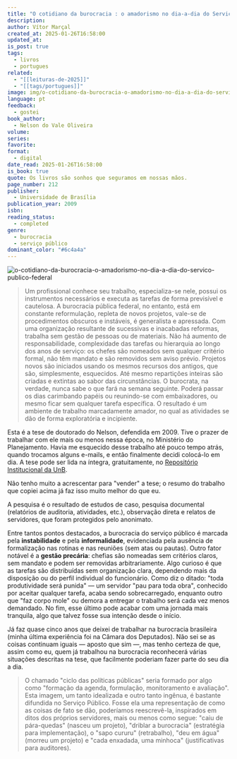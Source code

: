 ```yaml
---
title: "O cotidiano da burocracia : o amadorismo no dia-a-dia do Serviço Público Federal"
description: 
author: Vítor Marçal
created_at: 2025-01-26T16:58:00
updated_at: 
is_post: true
tags:
  - livros
  - portugues
related:
  - "[[leituras-de-2025]]"
  - "[[tags/portugues]]"
image: img/o-cotidiano-da-burocracia-o-amadorismo-no-dia-a-dia-do-servico-publico-federal.png
language: pt
feedback:
  - gostei
book_author:
  - Nelson do Vale Oliveira
volume: 
series: 
favorite: 
format:
  - digital
date_read: 2025-01-26T16:58:00
is_book: true
quote: Os livros são sonhos que seguramos em nossas mãos.
page_number: 212
publisher:
  - Universidade de Brasília
publication_year: 2009
isbn: 
reading_status:
  - completed
genre:
  - burocracia
  - serviço público
dominant_color: "#6c4a4a"
---
```


![o-cotidiano-da-burocracia-o-amadorismo-no-dia-a-dia-do-servico-publico-federal](img/o-cotidiano-da-burocracia-o-amadorismo-no-dia-a-dia-do-servico-publico-federal.png)

> Um profissional conhece seu trabalho, especializa-se nele, possui os instrumentos necessários e executa as tarefas de forma previsível e cautelosa. A burocracia pública federal, no entanto, está em constante reformulação, repleta de novos projetos, vale-se de procedimentos obscuros e instáveis, é generalista e apressada. Com uma organização resultante de sucessivas e inacabadas reformas, trabalha sem gestão de pessoas ou de materiais. Não há aumento de responsabilidade, complexidade das tarefas ou hierarquia ao longo dos anos de serviço: os chefes são nomeados sem qualquer critério formal, não têm mandato e são removidos sem aviso prévio. Projetos novos são iniciados usando os mesmos recursos dos antigos, que são, simplesmente, esquecidos. Até mesmo repartições inteiras são criadas e extintas ao sabor das circunstâncias. O burocrata, na verdade, nunca sabe o que fará na semana seguinte. Poderá passar os dias carimbando papéis ou reunindo-se com embaixadores, ou mesmo ficar sem qualquer tarefa específica. O resultado é um ambiente de trabalho marcadamente amador, no qual as atividades se dão de forma exploratória e incipiente.

Esta é a tese de doutorado do Nelson, defendida em 2009. Tive o prazer de trabalhar com ele mais ou menos nessa época, no Ministério do Planejamento. Havia me esquecido desse trabalho até pouco tempo atrás, quando trocamos alguns e-mails, e então finalmente decidi colocá-lo em dia. A tese pode ser lida na íntegra, gratuitamente, no [Repositório Institucional da UnB](https://repositorio.unb.br/jspui/handle/10482/18548?locale=pt_BR).

Não tenho muito a acrescentar para "vender" a tese; o resumo do trabalho que copiei acima já faz isso muito melhor do que eu.

A pesquisa é o resultado de estudos de caso, pesquisa documental (relatórios de auditoria, atividades, etc.), observação direta e relatos de servidores, que foram protegidos pelo anonimato.

Entre tantos pontos destacados, a burocracia do serviço público é marcada pela **instabilidade** e pela **informalidade**, evidenciada pela ausência de formalização nas rotinas e nas reuniões (sem atas ou pautas). Outro fator notável é a **gestão precária**: chefias são nomeadas sem critérios claros, sem mandato e podem ser removidas arbitrariamente. Algo curioso é que as tarefas são distribuídas sem organização clara, dependendo mais da disposição ou do perfil individual do funcionário. Como diz o ditado: "toda produtividade será punida" — um servidor "pau para toda obra", conhecido por aceitar qualquer tarefa, acaba sendo sobrecarregado, enquanto outro que "faz corpo mole" ou demora a entregar o trabalho será cada vez menos demandado. No fim, esse último pode acabar com uma jornada mais tranquila, algo que talvez fosse sua intenção desde o início.

Já faz quase cinco anos que deixei de trabalhar na burocracia brasileira (minha última experiência foi na Câmara dos Deputados). Não sei se as coisas continuam iguais — aposto que sim —, mas tenho certeza de que, assim como eu, quem já trabalhou na burocracia reconhecerá várias situações descritas na tese, que facilmente poderiam fazer parte do seu dia a dia.

> O chamado "ciclo das políticas públicas" seria formado por algo como "formação
da agenda, formulação, monitoramento e avaliação". Esta imagem, um tanto idealizada e
outro tanto ingênua, é bastante difundida no Serviço Público. Fosse ela uma representação
de como as coisas de fato se dão, poderíamos reescrevê-la, inspirados em ditos dos
próprios servidores, mais ou menos como segue: "caiu de pára-quedas" (nasceu um
projeto), "driblar a burocracia" (estratégia para implementação), o "sapo cururu"
(retrabalho), "deu em água" (morreu um projeto) e "cada enxadada, uma minhoca"
(justificativas para auditores).
